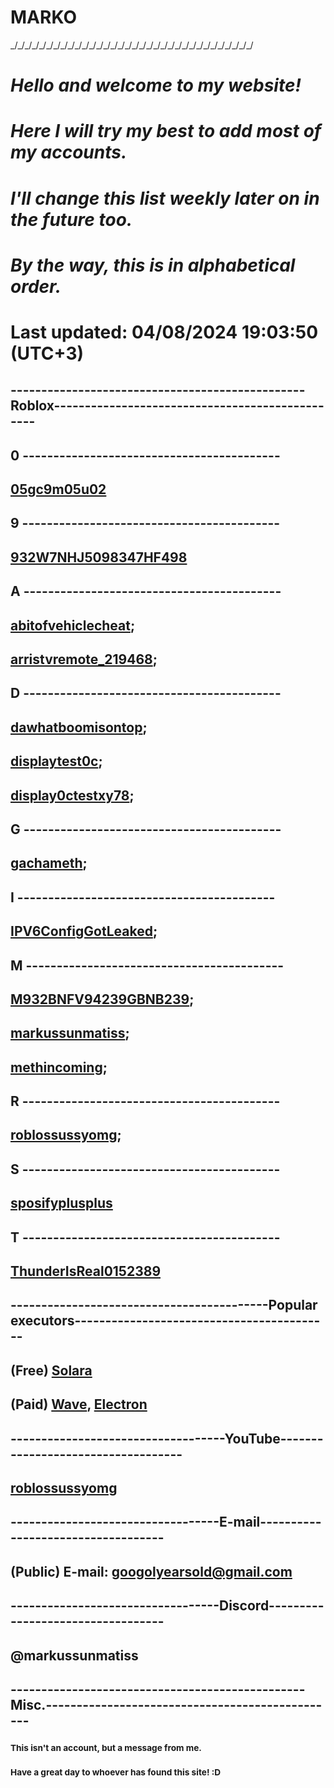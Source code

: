 # **MARKO**
\_/\_/\_/\_/\_/\_/\_/\_/\_/\_/\_/\_/\_/\_/\_/\_/\_/\_/\_/\_/\_/\_/\_/\_/\_/\_/\_/\_/\_/\_/\_/\_/\_/\_/

# **_Hello and welcome to my website!_**

# **_Here I will try my best to add most of my accounts._**

# **_I'll change this list weekly later on in the future too._**

# **_By the way, this is in alphabetical order._**

# **Last updated: 04/08/2024 19:03:50 (UTC+3)**

## ------------------------------------------------Roblox------------------------------------------------

## 0 ------------------------------------------

## [05gc9m05u02](https://www.roblox.com/users/12566170/profile)

## 9 ------------------------------------------

## [932W7NHJ5098347HF498](https://www.roblox.com/users/5855925127/profile)

## A ------------------------------------------

## [abitofvehiclecheat](https://www.roblox.com/users/6055065446/profile);

## [arristvremote_219468](https://www.roblox.com/users/7070947401/profile);

## D ------------------------------------------

## [dawhatboomisontop](https://www.roblox.com/users/6162137615/profile);

## [displaytest0c](https://www.roblox.com/users/5134788949/profile);

## [display0ctestxy78](https://www.roblox.com/users/5157908370/profile);

## G ------------------------------------------

## [gachameth](https://www.roblox.com/users/5351699139/profile);

## I ------------------------------------------

## [IPV6ConfigGotLeaked](https://www.roblox.com/users/5868122895/profile);

## M ------------------------------------------

## [M932BNFV94239GBNB239](https://www.roblox.com/users/6008727051/profile);

## [markussunmatiss](https://www.roblox.com/users/323251463/profile);

## [methincoming](https://www.roblox.com/users/5276991569/profile);

## R ------------------------------------------

## [roblossussyomg](https://www.roblox.com/users/3361892199/profile);

## S ------------------------------------------

## [sposifyplusplus](https://www.roblox.com/users/7010289550/profile)

## T ------------------------------------------

## [ThunderIsReal0152389](https://www.roblox.com/users/7130664484/profile)

## ------------------------------------------Popular executors------------------------------------------

## (Free) [Solara](https://github.com/quivings/Solara/blob/main/Files/SolaraB2.zip)

## (Paid) [Wave](https://getwave.gg/), [Electron](https://nocap.land/)

## -----------------------------------YouTube-----------------------------------

## [roblossussyomg](https://www.youtube.com/@roblossussyomg)

## ----------------------------------E-mail-----------------------------------

## (Public) E-mail: googolyearsold@gmail.com

## ----------------------------------Discord----------------------------------

## @markussunmatiss

## ------------------------------------------------Misc.------------------------------------------------
### <sub>This isn't an account, but a message from me.</sub>
### <sub>Have a great day to whoever has found this site! :D</sub>
